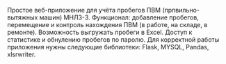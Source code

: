 Простое веб-приложение для учёта пробегов ПВМ (прпвильно-вытяжных машин) МНЛЗ-3. Функционал: добавление пробегов, перемещение и контроль нахождения ПВМ (в работе, на складе, в ремонте). Возможность выгружать пробеги в Excel. Доступ к статистике и обнулению пробегов по паролю.
Для корректной работы приложения нужны следующие библиотеки: Flask, MYSQL, Pandas, xlsrwriter. 
